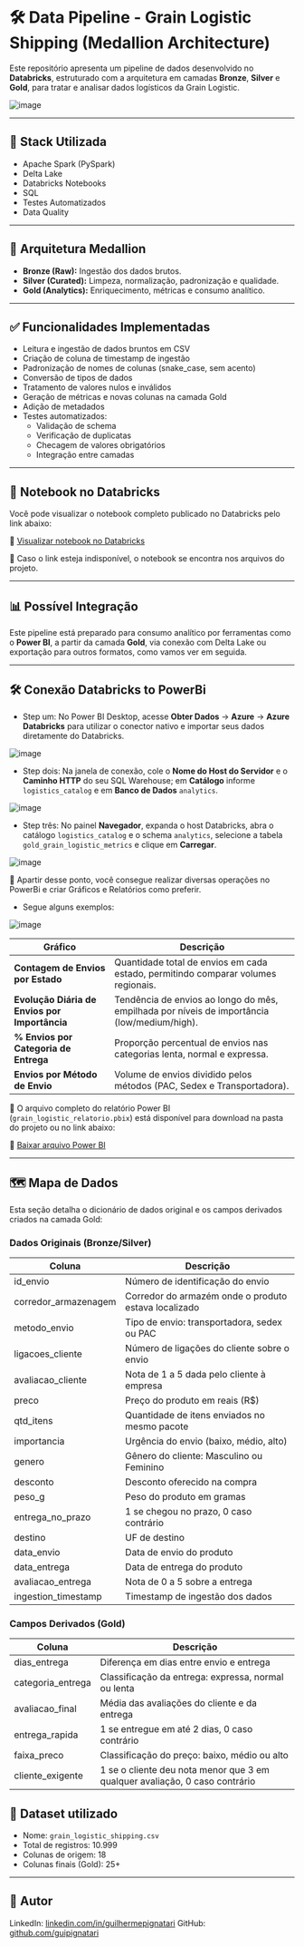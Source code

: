 # 🛠️ Data Pipeline - Grain Logistic Shipping (Medallion Architecture)

Este repositório apresenta um pipeline de dados desenvolvido no **Databricks**, estruturado com a arquitetura em camadas **Bronze**, **Silver** e **Gold**, para tratar e analisar dados logísticos da Grain Logistic.

![image](https://github.com/user-attachments/assets/6dda9bf6-bfac-4445-b95c-e2bdb4948e59)

---

## 🚀 Stack Utilizada

- Apache Spark (PySpark)
- Delta Lake
- Databricks Notebooks
- SQL
- Testes Automatizados
- Data Quality

---

## 🧱 Arquitetura Medallion

- **Bronze (Raw):** Ingestão dos dados brutos.
- **Silver (Curated):** Limpeza, normalização, padronização e qualidade.
- **Gold (Analytics):** Enriquecimento, métricas e consumo analítico.

---

## ✅ Funcionalidades Implementadas

- Leitura e ingestão de dados bruntos em CSV
- Criação de coluna de timestamp de ingestão
- Padronização de nomes de colunas (snake_case, sem acento)
- Conversão de tipos de dados
- Tratamento de valores nulos e inválidos
- Geração de métricas e novas colunas na camada Gold
- Adição de metadados
- Testes automatizados:
  - Validação de schema
  - Verificação de duplicatas
  - Checagem de valores obrigatórios
  - Integração entre camadas

---

## 📘 Notebook no Databricks

Você pode visualizar o notebook completo publicado no Databricks pelo link abaixo:

🔗 [Visualizar notebook no Databricks](https://dbc-8de1bf35-2e66.cloud.databricks.com/editor/notebooks/1382068348702030?o=3509327359834938)

🔹 Caso o link esteja indisponível, o notebook se encontra nos arquivos do projeto.

---

## 📊 Possível Integração

Este pipeline está preparado para consumo analítico por ferramentas como o **Power BI**, a partir da camada **Gold**, via conexão com Delta Lake ou exportação para outros formatos, como vamos ver em seguida.

---

## 🛠️ Conexão Databricks to PowerBi

* Step um: No Power BI Desktop, acesse **Obter Dados** → **Azure** → **Azure Databricks** para utilizar o conector nativo e importar seus dados diretamente do Databricks.

![image](https://github.com/user-attachments/assets/7f2583a0-735c-4fef-b34f-b8719f50415b)

* Step dois: Na janela de conexão, cole o **Nome do Host do Servidor** e o **Caminho HTTP** do seu SQL Warehouse; em **Catálogo** informe `logistics_catalog` e em **Banco de Dados** `analytics`.

![image](https://github.com/user-attachments/assets/63dd9574-db56-4459-b205-ed0bc34ac11f)

* Step três: No painel **Navegador**, expanda o host Databricks, abra o catálogo `logistics_catalog` e o schema `analytics`, selecione a tabela `gold_grain_logistic_metrics` e clique em **Carregar**.

![image](https://github.com/user-attachments/assets/9bc5534e-f805-4859-b654-081378880092)

🔹 Apartir desse ponto, você consegue realizar diversas operações no PowerBi e criar Gráficos e Relatórios como preferir.

* Segue alguns exemplos:

![image](https://github.com/user-attachments/assets/ccda28ef-fbec-462b-9ab6-0d1d2307c1dd)

| Gráfico                                       | Descrição                                                                                   |
|-----------------------------------------------|---------------------------------------------------------------------------------------------|
| **Contagem de Envios por Estado**             | Quantidade total de envios em cada estado, permitindo comparar volumes regionais.           |
| **Evolução Diária de Envios por Importância** | Tendência de envios ao longo do mês, empilhada por níveis de importância (low/medium/high). |
| **% Envios por Categoria de Entrega**         | Proporção percentual de envios nas categorias lenta, normal e expressa.                     |
| **Envios por Método de Envio**                | Volume de envios dividido pelos métodos (PAC, Sedex e Transportadora).                      |

🔹 O arquivo completo do relatório Power BI (`grain_logistic_relatorio.pbix`) está disponível para download na pasta do projeto ou no link abaixo:

🔗 [Baixar arquivo Power BI](https://github.com/guipignatari/grain-logistic-pipeline/blob/main/power_bi/grain_logistic_relatorio.pbix)

---

## 🗺️ Mapa de Dados

Esta seção detalha o dicionário de dados original e os campos derivados criados na camada Gold:

### Dados Originais (Bronze/Silver)

| Coluna                 | Descrição                                                                 |
|------------------------|---------------------------------------------------------------------------|
| id_envio               | Número de identificação do envio                                          |
| corredor_armazenagem   | Corredor do armazém onde o produto estava localizado                      |
| metodo_envio           | Tipo de envio: transportadora, sedex ou PAC                               |
| ligacoes_cliente       | Número de ligações do cliente sobre o envio                               |
| avaliacao_cliente      | Nota de 1 a 5 dada pelo cliente à empresa                                 |
| preco                  | Preço do produto em reais (R$)                                            |
| qtd_itens              | Quantidade de itens enviados no mesmo pacote                              |
| importancia            | Urgência do envio (baixo, médio, alto)                                    |
| genero                 | Gênero do cliente: Masculino ou Feminino                                  |
| desconto               | Desconto oferecido na compra                                              |
| peso_g                 | Peso do produto em gramas                                                 |
| entrega_no_prazo       | 1 se chegou no prazo, 0 caso contrário                                    |
| destino                | UF de destino                                                             |
| data_envio             | Data de envio do produto                                                  |
| data_entrega           | Data de entrega do produto                                                |
| avaliacao_entrega      | Nota de 0 a 5 sobre a entrega                                             |
| ingestion_timestamp    | Timestamp de ingestão dos dados                                           |

### Campos Derivados (Gold)

| Coluna                 | Descrição                                                                   |
|------------------------|-----------------------------------------------------------------------------|
| dias_entrega           | Diferença em dias entre envio e entrega                                     |
| categoria_entrega      | Classificação da entrega: expressa, normal ou lenta                         |
| avaliacao_final        | Média das avaliações do cliente e da entrega                                |
| entrega_rapida         | 1 se entregue em até 2 dias, 0 caso contrário                               |
| faixa_preco            | Classificação do preço: baixo, médio ou alto                                |
| cliente_exigente       | 1 se o cliente deu nota menor que 3 em qualquer avaliação, 0 caso contrário |

## 🧾 Dataset utilizado

- Nome: `grain_logistic_shipping.csv`
- Total de registros: 10.999
- Colunas de origem: 18
- Colunas finais (Gold): 25+

---

## 👤 Autor

LinkedIn: [linkedin.com/in/guilhermepignatari](https://linkedin.com/in/guilhermepignatari)
GitHub: [github.com/guipignatari](https://github.com/guipignatari)
